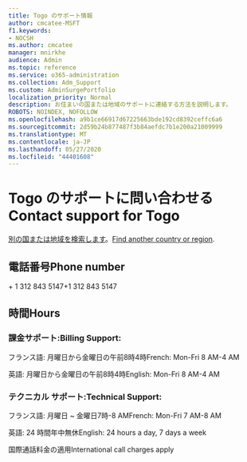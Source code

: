 ```yaml
---
title: Togo のサポート情報
author: cmcatee-MSFT
f1.keywords:
- NOCSH
ms.author: cmcatee
manager: mnirkhe
audience: Admin
ms.topic: reference
ms.service: o365-administration
ms.collection: Adm_Support
ms.custom: AdminSurgePortfolio
localization_priority: Normal
description: お住まいの国または地域のサポートに連絡する方法を説明します。
ROBOTS: NOINDEX, NOFOLLOW
ms.openlocfilehash: a9b1ce66917d67225663bde192cd8392ceffc6a6
ms.sourcegitcommit: 2d59b24b877487f3b84aefdc7b1e200a21009999
ms.translationtype: MT
ms.contentlocale: ja-JP
ms.lasthandoff: 05/27/2020
ms.locfileid: "44401608"
---
```

# <a name="contact-support-for-togo"></a><span data-ttu-id="cef96-103">Togo のサポートに問い合わせる</span><span class="sxs-lookup"><span data-stu-id="cef96-103">Contact support for Togo</span></span>

<span data-ttu-id="cef96-104">[別の国または地域を検索します](../contact-support-for-business-products.md)。</span><span class="sxs-lookup"><span data-stu-id="cef96-104">[Find another country or region](../contact-support-for-business-products.md).</span></span>

## <a name="phone-number"></a><span data-ttu-id="cef96-105">電話番号</span><span class="sxs-lookup"><span data-stu-id="cef96-105">Phone number</span></span>
<span data-ttu-id="cef96-106">+ 1 312 843 5147</span><span class="sxs-lookup"><span data-stu-id="cef96-106">+1 312 843 5147</span></span>

## <a name="hours"></a><span data-ttu-id="cef96-107">時間</span><span class="sxs-lookup"><span data-stu-id="cef96-107">Hours</span></span>
### <a name="billing-support"></a><span data-ttu-id="cef96-108">課金サポート:</span><span class="sxs-lookup"><span data-stu-id="cef96-108">Billing Support:</span></span>

<span data-ttu-id="cef96-109">フランス語: 月曜日から金曜日の午前8時4時</span><span class="sxs-lookup"><span data-stu-id="cef96-109">French: Mon-Fri 8 AM-4 AM</span></span>

<span data-ttu-id="cef96-110">英語: 月曜日から金曜日の午前8時4時</span><span class="sxs-lookup"><span data-stu-id="cef96-110">English: Mon-Fri 8 AM-4 AM</span></span>

### <a name="technical-support"></a><span data-ttu-id="cef96-111">テクニカル サポート:</span><span class="sxs-lookup"><span data-stu-id="cef96-111">Technical Support:</span></span>

<span data-ttu-id="cef96-112">フランス語: 月曜日 ~ 金曜日7時-8 AM</span><span class="sxs-lookup"><span data-stu-id="cef96-112">French: Mon-Fri 7 AM-8 AM</span></span>

<span data-ttu-id="cef96-113">英語: 24 時間年中無休</span><span class="sxs-lookup"><span data-stu-id="cef96-113">English: 24 hours a day, 7 days a week</span></span>

<span data-ttu-id="cef96-114">国際通話料金の適用</span><span class="sxs-lookup"><span data-stu-id="cef96-114">International call charges apply</span></span>
